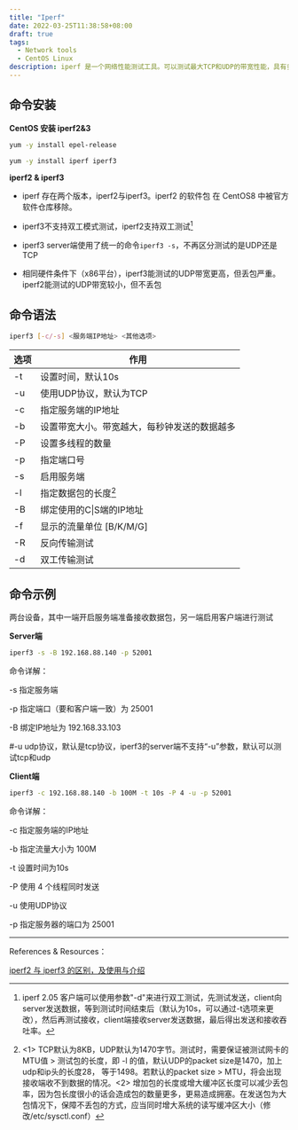 ```yaml
---
title: "Iperf"
date: 2022-03-25T11:38:58+08:00
draft: true
tags:
  - Network tools
  - CentOS Linux
description: iperf 是一个网络性能测试工具。可以测试最大TCP和UDP的带宽性能，具有多种参数，可以根据需要进行调整，可以报告带宽、延迟抖动和数据包丢失。
---
```


## 命令安装

**CentOS 安装 iperf2&3**

```bash
yum -y install epel-release
```

```bash
yum -y install iperf iperf3
```

**iperf2 & iperf3**

- iperf 存在两个版本，iperf2与iperf3。iperf2 的软件包 在 CentOS8 中被官方软件仓库移除。

- iperf3不支持双工模式测试，iperf2支持双工测试[^1]

- iperf3 server端使用了统一的命令`iperf3 -s`，不再区分测试的是UDP还是TCP

- 相同硬件条件下（x86平台），iperf3能测试的UDP带宽更高，但丢包严重。iperf2能测试的UDP带宽较小，但不丢包

## 命令语法

```bash
iperf3 [-c/-s] <服务端IP地址> <其他选项>
```

| 选项  | 作用                     |
| --- | ---------------------- |
| -t  | 设置时间，默认10s             |
| -u  | 使用UDP协议，默认为TCP         |
| -c  | 指定服务端的IP地址             |
| -b  | 设置带宽大小。带宽越大，每秒钟发送的数据越多 |
| -P  | 设置多线程的数量               |
| -p  | 指定端口号                  |
| -s  | 启用服务端                  |
| -l  | 指定数据包的长度[^2]           |
| -B  | 绑定使用的C\|S端的IP地址        |
| -f  | 显示的流量单位 [B/K/M/G]      |
| -R  | 反向传输测试                 |
| -d  | 双工传输测试                 |

## 命令示例

两台设备，其中一端开启服务端准备接收数据包，另一端启用客户端进行测试

**Server端**

```bash
iperf3 -s -B 192.168.88.140 -p 52001
```

命令详解：

-s 指定服务端 

-p 指定端口（要和客户端一致）为 25001

-B 绑定IP地址为 192.168.33.103

#-u udp协议，默认是tcp协议，iperf3的server端不支持“-u”参数，默认可以测试tcp和udp

**Client端**

```bash
iperf3 -c 192.168.88.140 -b 100M -t 10s -P 4 -u -p 52001
```

命令详解：

-c 指定服务端的IP地址

-b 指定流量大小为 100M

-t 设置时间为10s

-P 使用 4 个线程同时发送

-u 使用UDP协议

-p 指定服务器的端口为 25001

---

[^1]: iperf 2.05 客户端可以使用参数"-d"来进行双工测试，先测试发送，client向server发送数据，等到测试时间结束后（默认为10s，可以通过-t选项来更改），然后再测试接收，client端接收server发送数据，最后得出发送和接收吞吐率。

[^2]: <1> TCP默认为8KB，UDP默认为1470字节。测试时，需要保证被测试网卡的MTU值 > 测试包的长度，即 -l 的值，默认UDP的packet size是1470，加上udp和ip头的长度28， 等于1498。若默认的packet size > MTU，将会出现接收端收不到数据的情况。<2> 增加包的长度或增大缓冲区长度可以减少丢包率，因为包长度很小的话会造成包的数量更多，更易造成拥塞。在发送包为大包情况下，保障不丢包的方式，应当同时增大系统的读写缓冲区大小（修改/etc/sysctl.conf）

References & Resources：

[iperf2 与 iperf3 的区别，及使用与介绍](https://blog.csdn.net/hfut_zhanghu/article/details/122980059)

